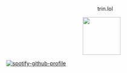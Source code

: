 <p align="center"><img height="10" width="15" src="https://assets-global.website-files.com/6257adef93867e50d84d30e2/636e0a6a49cf127bf92de1e2_icon_clyde_blurple_RGB.png"> trin.lol </p>
<p align="center">
<img height="100" width="100" src="https://i.imgur.com/M9s8tcQ.gif">
</p>
  
<!-- <h2 align="center">🌱 Learning<h2>
<p align="center">
<img height="25" width="25" src="https://cdn.simpleicons.org/html5">
<img height="25" width="25" src="https://cdn.simpleicons.org/javascript">
<img height="25" width="25" src="https://cdn.simpleicons.org/css3">
</p> -->

 
[![spotify-github-profile](https://spotify-github-profile.kittinanx.com/api/view?uid=31gpmec6uqnvnib33scjlcru4j44&cover_image=true&theme=novatorem&show_offline=true&background_color=121212&interchange=false&bar_color=53b14f&bar_color_cover=true)](https://spotify-github-profile.kittinanx.com/api/view?uid=31gpmec6uqnvnib33scjlcru4j44&redirect=true)
<!-- <p align="center">
  <img src="https://profile-counter.glitch.me/{trinlol}/count.svg" alt="Visitor Count">
</p>
<!--
**trinlol/trinlol** is a ✨ _special_ ✨ repository because its `README.md` (this file) appears on your GitHub profile.

Here are some ideas to get you started:

- 🔭 I’m currently working on ...
- 🌱 I’m currently learning ...
- 👯 I’m looking to collaborate on ...
- 🤔 I’m looking for help with ...
- 💬 Ask me about ...
- 📫 How to reach me: ...
- 😄 Pronouns: ...
- ⚡ Fun fact: ...
-->
